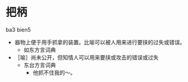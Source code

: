 # 把柄
ba3 bien5
+ 器物上便于用手抓拿的装置。比喻可以被人用来进行要挟的过失或错误。
  * 如东方言词典
+ ［喻］尚未公开，但知情人可以用来要挟或攻击的错误或过失
  * 东台方言词典
    - 他抓不住我的～。
